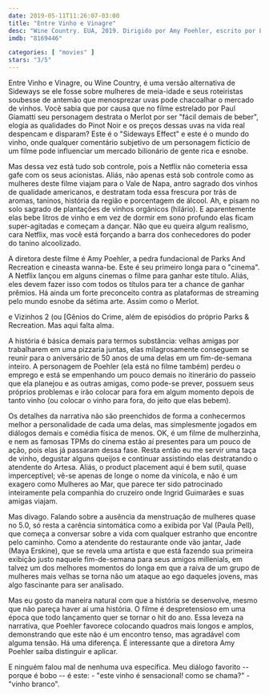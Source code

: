 ```yaml
---
date: 2019-05-11T11:26:07-03:00
title: "Entre Vinho e Vinagre"
desc: "Wine Country. EUA, 2019. Dirigido por Amy Poehler, escrito por Liz Cackowski, Emily Spivey, com Amy Poehler, Rachel Dratch, Ana Gasteyer, Maya Rudolph, Paula Pell, Emily Spivey, Jay Larson, Tina Fey e Maya Erskine."
imdb: "8169446"

categories: [ "movies" ]
stars: "3/5"
---
```

Entre Vinho e Vinagre, ou Wine Country, é uma versão alternativa de Sideways se ele fosse sobre mulheres de meia-idade e seus roteiristas soubesse de antemão que menosprezar uvas pode chacoalhar o mercado de vinhos. Você sabia que por causa que no filme estrelado por Paul Giamatti seu personagem destrata o Merlot por ser "fácil demais de beber", elogia as qualidades do Pinot Noir e os preços dessas uvas na vida real despencam e disparam? Este é o "Sideways Effect" e este é o mundo do vinho, onde qualquer comentário subjetivo de um personagem fictício de um filme pode influenciar um mercado bilionário de gente rica e esnobe.

Mas dessa vez está tudo sob controle, pois a Netflix não cometeria essa gafe com os seus acionistas. Aliás, não apenas está sob controle como as mulheres deste filme viajam para o Vale de Napa, antro sagrado dos vinhos de qualidade americanos, e destratam toda essa frescura por trás de aromas, taninos, história da região e porcentagem de álcool. Ah, e pisam no solo sagrado de plantações de vinhos orgânicos (hilário). E aparentemente elas bebe litros de vinho e em vez de dormir em sono profundo elas ficam super-agitadas e começam a dançar. Não que eu queira algum realismo, cara Netflix, mas você está forçando a barra dos conhecedores do poder do tanino alcoolizado.

A diretora deste filme é Amy Poehler, a pedra fundacional de Parks And Recreation e cineasta wanna-be. Este é seu primeiro longa para o "cinema". A Netflix lançou em alguns cinemas o filme para ganhar este título. Aliás, eles devem fazer isso com todos os títulos para ter a chance de ganhar prêmios. Há ainda um forte preconceito contra as plataformas de streaming pelo mundo esnobe da sétima arte. Assim como o Merlot.

 e Vizinhos 2 (ou [Gênios do Crime, além de episódios do próprio Parks & Recreation. Mas aqui falta alma.

A história é básica demais para termos substância: velhas amigas por trabalharem em uma pizzaria juntas, elas milagrosamente conseguem se reunir para o aniversário de 50 anos de uma delas em um fim-de-semana inteiro. A personagem de Poehler (ela está no filme também) perdeu o emprego e está se empenhando um pouco demais no itinerário do passeio que ela planejou e as outras amigas, como pode-se prever, possuem seus próprios problemas e irão colocar para fora em algum momento depois de tanto vinho (ou colocar o vinho para fora, do jeito que elas bebem).

Os detalhes da narrativa não são preenchidos de forma a conhecermos melhor a personalidade de cada uma delas, mas simplesmente jogados em diálogos demais e comédia física de menos. OK, é um filme de mulherzinha, e nem as famosas TPMs do cinema estão aí presentes para um pouco de ação, pois elas já passaram dessa fase. Resta então eu me servir uma taça de vinho, degustar alguns queijos e continuar assistindo elas destratando o atendente do Artesa. Aliás, o product placement aqui é bem sutil, quase imperceptível; vê-se apenas de longe o nome da vinícola, e não é um exagero como Mulheres ao Mar, que parece ter sido patrocinado inteiramente pela companhia do cruzeiro onde Ingrid Guimarães e suas amigas viajam.

Mas divago. Falando sobre a ausência da menstruação de mulheres quase no 5.0, só resta a carência sintomática como a exibida por Val (Paula Pell), que começa a conversar sobre a vida com qualquer estranho que encontre pelo caminho. Como a atendente do restaurante onde vão jantar, Jade (Maya Erskine), que se revela uma artista e que está fazendo sua primeira exibição justo naquele fim-de-semana para seus amigos millenials, em talvez um dos melhores momentos do longa em que a raiva de um grupo de mulheres mais velhas se torna não um ataque ao ego daqueles jovens, mas algo fascinante para ser analisado.

Mas eu gosto da maneira natural com que a história se desenvolve, mesmo que não pareça haver aí uma história. O filme é despretensioso em uma época que todo lançamento quer se tornar o hit do ano. Essa leveza na narrativa, que Poehler favorece colocando quadros mais longos e amplos, demonstrando que este não é um encontro tenso, mas agradável com alguma tensão. Há uma diferença. É interessante que a diretora Amy Poehler saiba distinguir e aplicar.

E ninguém falou mal de nenhuma uva específica. Meu diálogo favorito -- porque é bobo -- é este: - "este vinho é sensacional! como se chama?" - "vinho branco".
